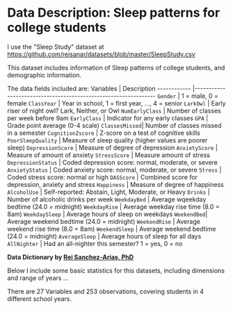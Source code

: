 # Data Description: Sleep patterns for college students

I use the "Sleep Study" dataset at 
<https://github.com/reisanar/datasets/blob/master/SleepStudy.csv>

This dataset includes information of Sleep patterns of college students, and demographic information. 

The data fields included are: 
 Variables    |  Description
------------  |----------------------------------------------------------------
`Gender`      | 1 = male, 0 = female
`ClassYear`        | Year in school, 1 = first year, ..., 4 = senior
`LarkOwl` | Early riser of night owl? Lark, Neither, or Owl
`NumEarlyClass`  | Number of classes per week before 9am
`EarlyClass`      | Indicator for any early classes
`GPA`        | Grade point average (0-4 scale)
`ClassesMissed`| Number of classes missed in a semester
`CognitionZscore`  | Z-score on a test of cognitive skills
`PoorSleepQuality`      | Measure of sleep quality (higher values are poorer sleep)
`DepressionScore`        | Measure of degree of depression
`AnxietyScore` | Measure of amount of anxiety
`StressScore`  | Measure amount of stress
`DepressionStatus`      | Coded depression score: normal, moderate, or severe
`AnxietyStatus`        | Coded anxiety score: normal, moderate, or severe
`Stress` | Coded stress score: normal or high
`DASScore`  | Combined score for depression, anxiety and stress
`Happiness`      | Measure of degree of happiness
`AlcoholUse`        | Self-reported: Abstain, Light, Moderate, or Heavy
`Drinks` | Number of alcoholic drinks per week
`WeekdayBed`  | Average wqeekday bedtime (24.0 = midnight)
`WeekdayRise`      | Average weekday rise time (8.0 = 8am)
`WeekdaySleep`        | Average hours of sleep on weekdays
`WeekendBed`| Average weekend bedtime (24.0 = midnight)
`WeekendRise`  | Average weekend rise time (8.0 = 8am)
`WeekendSleep` | Average weekend bedtime (24.0 = midnight)
`AverageSleep` | Average hours of sleep for all days
`AllNighter`   | Had an all-nighter this semester? 1 = yes, 0 = no

__Data Dictionary by [Rei Sanchez-Arias, PhD](mailto:rsanchezarias@floridapoly.edu)__


Below I include some basic statistics for this datasets, including dimensions and range of years ...

There are 27 Variables and 253 observations, covering students in 4 different school years.
